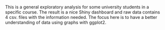 This is a general exploratory analysis for some university students in a specific course. 
The result is a nice Shiny dashboard and raw data contains 4 csv. files with the information needed. 
The focus here is to have a better understanding of data using graphs with ggplot2.

